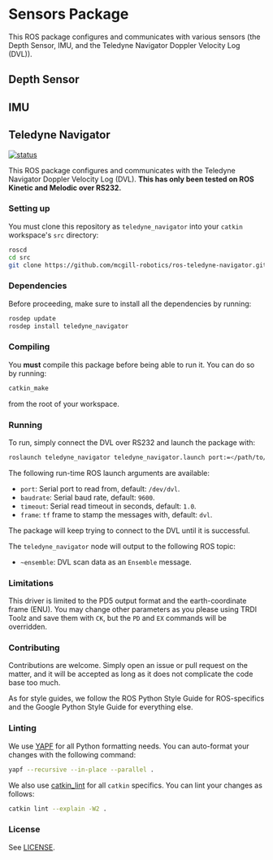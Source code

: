 # Sensors Package
This ROS package configures and communicates with various sensors (the Depth Sensor, IMU, and the Teledyne Navigator Doppler Velocity Log (DVL)).

## Depth Sensor

## IMU

## Teledyne Navigator

[status]: https://dev.mcgillrobotics.com/buildStatus/icon?job=ros-teledyne-navigator/master
[url]: https://dev.mcgillrobotics.com/job/ros-teledyne-navigator/job/master
[![status]][url]

This ROS package configures and communicates with the Teledyne Navigator
Doppler Velocity Log (DVL). **This has only been tested on ROS Kinetic and
Melodic over RS232.**

### Setting up

You must clone this repository as `teledyne_navigator` into your `catkin`
workspace's `src` directory:

```bash
roscd
cd src
git clone https://github.com/mcgill-robotics/ros-teledyne-navigator.git teledyne_navigator
```

### Dependencies

Before proceeding, make sure to install all the dependencies by running:

```bash
rosdep update
rosdep install teledyne_navigator
```

### Compiling

You **must** compile this package before being able to run it. You can do so
by running:

```bash
catkin_make
```

from the root of your workspace.

### Running

To run, simply connect the DVL over RS232 and launch the package with:

```bash
roslaunch teledyne_navigator teledyne_navigator.launch port:=</path/to/dvl>
```

The following run-time ROS launch arguments are available:

- `port`: Serial port to read from, default: `/dev/dvl`.
- `baudrate`: Serial baud rate, default: `9600`.
- `timeout`: Serial read timeout in seconds, default: `1.0`.
- `frame`: `tf` frame to stamp the messages with, default: `dvl`.

The package will keep trying to connect to the DVL until it is successful.

The `teledyne_navigator` node will output to the following ROS topic:

- `~ensemble`: DVL scan data as an `Ensemble` message.

### Limitations

This driver is limited to the PD5 output format and the earth-coordinate frame
(ENU). You may change other parameters as you please using TRDI Toolz and save
them with `CK`, but the `PD` and `EX` commands will be overridden.

### Contributing

Contributions are welcome. Simply open an issue or pull request on the matter,
and it will be accepted as long as it does not complicate the code base too
much.

As for style guides, we follow the ROS Python Style Guide for ROS-specifics and
the Google Python Style Guide for everything else.

### Linting

We use [YAPF](https://github.com/google/yapf) for all Python formatting needs.
You can auto-format your changes with the following command:

```bash
yapf --recursive --in-place --parallel .
```

We also use [catkin_lint](https://github.com/fkie/catkin_lint) for all `catkin`
specifics. You can lint your changes as follows:

```bash
catkin lint --explain -W2 .
```

### License

See [LICENSE](LICENSE).

